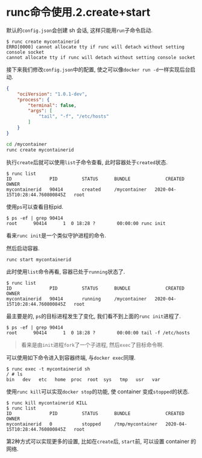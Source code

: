 # runc命令使用.2.create+start

默认的`config.json`会创建 sh 会话, 这样只能用`run`子命令启动.

```
$ runc create mycontainerid
ERRO[0000] cannot allocate tty if runc will detach without setting console socket
cannot allocate tty if runc will detach without setting console socket
```

接下来我们修改`config.json`中的配置, 使之可以像`docker run -d`一样实现后台启动.

```json
{
	"ociVersion": "1.0.1-dev",
	"process": {
		"terminal": false,
		"args": [
			"tail", "-f", "/etc/hosts"
		]
	}
}
```

```bash
cd /mycontainer
runc create mycontainerid
```

执行`create`后就可以使用`list`子命令查看, 此时容器处于`created`状态.

```console
$ runc list
ID              PID         STATUS      BUNDLE             CREATED                          OWNER
mycontainerid   90414       created     /mycontainer   2020-04-15T10:28:44.760800845Z   root
```

使用`ps`可以查看目标pid.

```console
$ ps -ef | grep 90414
root      90414      1  0 18:28 ?        00:00:00 runc init
```

看来`runc init`是一个类似守护进程的命令.

然后启动容器.

```
runc start mycontainerid
```

此时使用`list`命令再看, 容器已处于`running`状态了.

```console
$ runc list
ID              PID         STATUS      BUNDLE             CREATED                          OWNER
mycontainerid   90414       running     /mycontainer   2020-04-15T10:28:44.760800845Z   root
```

最主要是的, `ps`的目标进程发生了变化, 我们看不到上面的`runc init`进程了.

```console
$ ps -ef | grep 90414
root      90414      1  0 18:28 ?        00:00:00 tail -f /etc/hosts
```

> 看来是由`init`进程`fork`了一个子进程, 然后`exec`了目标命令啊.

可以使用如下命令进入到容器终端, 与`docker exec`同理.

```console
$ runc exec -t mycontainerid sh
/ # ls
bin   dev   etc   home  proc  root  sys   tmp   usr   var
```

使用`runc kill`可以实现`docker stop`的功能, 使 container 变成`stopped`的状态.

```console
$ runc kill mycontainerid KILL
$ runc list
ID              PID         STATUS      BUNDLE             CREATED                          OWNER
mycontainerid   0           stopped     /tmp/mycontainer   2020-04-15T10:28:44.760800845Z   root
```

第2种方式可以实现更多的设置, 比如在`create`后, `start`前, 可以设置 container 的网络.

